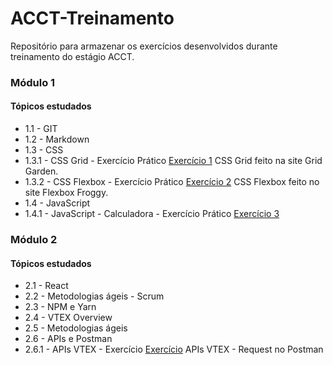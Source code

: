 # ACCT-Treinamento

 Repositório para armazenar os exercícios desenvolvidos durante treinamento do estágio  ACCT.

 ### **Módulo 1**

 #### Tópicos estudados
- 1.1 - GIT
- 1.2 - Markdown
- 1.3 - CSS
- 1.3.1 - CSS Grid - Exercício Prático
[Exercício 1](https://github.com/galemagalhaes/ACCT-Treinamento/tree/main/estagioMod1/grid) CSS Grid feito na site Grid Garden.
- 1.3.2 - CSS Flexbox - Exercício Prático 
[Exercício 2](https://github.com/galemagalhaes/ACCT-Treinamento/tree/main/estagioMod1/flexbox) CSS Flexbox feito no site Flexbox Froggy.
- 1.4 - JavaScript
- 1.4.1 - JavaScript - Calculadora - Exercício Prático
[Exercício 3](https://github.com/galemagalhaes/ACCT-Treinamento/tree/main/estagioMod1/calculadora2)


### **Módulo 2**

#### Tópicos estudados

- 2.1 - React
- 2.2 - Metodologias ágeis - Scrum
- 2.3 - NPM e Yarn
- 2.4 - VTEX Overview
- 2.5 - Metodologias ágeis
- 2.6 - APIs e Postman
- 2.6.1 - APIs VTEX - Exercício 
[Exercício](https://github.com/galemagalhaes/ACCT-Treinamento/tree/main/estagioMod2/APIs-VTEX) APIs VTEX - Request no Postman

